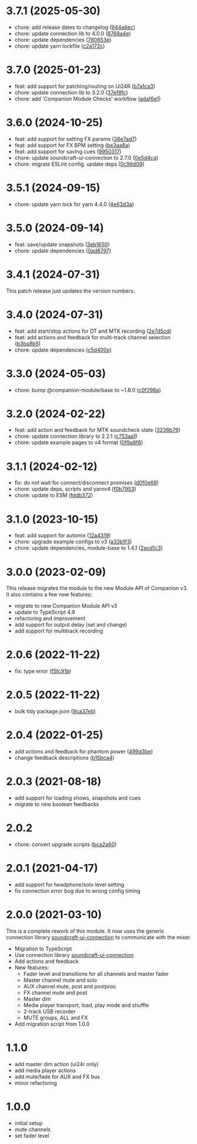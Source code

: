 # 3.7.1 (2025-05-30)

- chore: add release dates to changelog ([944a6ec](https://github.com/bitfocus/companion-module-soundcraft-ui/commit/944a6ecbae949290737ad4b955c061ed972da111))
- chore: update connection lib to 4.0.0 ([8768a4e](https://github.com/bitfocus/companion-module-soundcraft-ui/commit/8768a4ef96684089ed45e506642015fe70e4c689))
- chore: update dependencies ([780653e](https://github.com/bitfocus/companion-module-soundcraft-ui/commit/780653e8593d9df48c5cb89fcd44669991109103))
- chore: update yarn lockfile ([c2a172c](https://github.com/bitfocus/companion-module-soundcraft-ui/commit/c2a172c7f62683a9fcce4ebfa8a1676b683a5860))

# 3.7.0 (2025-01-23)

- feat: add support for patching/routing on Ui24R ([b7a1ca3](https://github.com/bitfocus/companion-module-soundcraft-ui/commit/b7a1ca39c3dca1d68aa4ffa9f0b014ccbc48b5a9))
- chore: update connection lib to 3.2.0 ([37ef8fc](https://github.com/bitfocus/companion-module-soundcraft-ui/commit/37ef8fc3a1e4c4cbedfc4d2d41d38a7f9796bfbb))
- chore: add 'Companion Module Checks' workflow ([adaf6e1](https://github.com/bitfocus/companion-module-soundcraft-ui/commit/adaf6e15c5e68936e4a049aed9b48b5ebd7a8c02))

# 3.6.0 (2024-10-25)

- feat: add support for setting FX params ([38e7ad7](https://github.com/bitfocus/companion-module-soundcraft-ui/commit/38e7ad7315a2f6601bd3106ee5f52409426bdc42))
- feat: add support for FX BPM setting ([be3aa8a](https://github.com/bitfocus/companion-module-soundcraft-ui/commit/be3aa8ac754d825aae1687d17455391a8ebb8641))
- feat: add support for saving cues ([9950317](https://github.com/bitfocus/companion-module-soundcraft-ui/commit/9950317f6b6f8abd5a9a5719f73ed9873062105a))
- chore: update soundcraft-ui-connection to 2.7.0 ([0e5d4ca](https://github.com/bitfocus/companion-module-soundcraft-ui/commit/0e5d4ca0673b1024bc39df3a3b4c046b78ef232b))
- chore: migrate ESLint config, update deps ([0c96d09](https://github.com/bitfocus/companion-module-soundcraft-ui/commit/0c96d0991cdb36c42d3d8ba935c580502b3ee373))

# 3.5.1 (2024-09-15)

- chore: update yarn.lock for yarn 4.4.0 ([4e63d3a](https://github.com/bitfocus/companion-module-soundcraft-ui/commit/4e63d3ac005cac3e88abb066dd0e8b9f42e9f4db))

# 3.5.0 (2024-09-14)

- feat: save/update snapshots ([3eb1650](https://github.com/bitfocus/companion-module-soundcraft-ui/commit/3eb165029fa2d0c559caf4a10534713ae7d85fad))
- chore: update dependencies ([0ad8797](https://github.com/bitfocus/companion-module-soundcraft-ui/commit/0ad8797273d8e2abd0fa6ea87d24a437d938c4b5))

# 3.4.1 (2024-07-31)

This patch release just updates the version numbers.

# 3.4.0 (2024-07-31)

- feat: add start/stop actions for DT and MTK recording ([2e7d5cd](https://github.com/bitfocus/companion-module-soundcraft-ui/commit/2e7d5cd4869633bad92e39009a1675f67daaa711))
- feat: add actions and feedback for multi-track channel selection ([b3ba8b5](https://github.com/bitfocus/companion-module-soundcraft-ui/commit/b3ba8b569dcf62e9cc20a1c09d1b6a37d8021f34))
- chore: update dependencies ([c5d400e](https://github.com/bitfocus/companion-module-soundcraft-ui/commit/c5d400e49f1c71e289698cb7bdef60243f9f86b8))

# 3.3.0 (2024-05-03)

- chore: bump @companion-module/base to ~1.8.0 ([c0f298a](https://github.com/bitfocus/companion-module-soundcraft-ui/commit/c0f298a1d4e3a73fc51d5b3df0ec8b61d5a59497))

# 3.2.0 (2024-02-22)

- feat: add action and feedback for MTK soundcheck state ([3236b79](https://github.com/bitfocus/companion-module-soundcraft-ui/commit/3236b79fb00b47e6e85b9194d1c10198b854f917))
- chore: update connection library to 2.2.1 ([c753aa1](https://github.com/bitfocus/companion-module-soundcraft-ui/commit/c753aa120ec3778a7e4bb6e645c2d842cc2bb013))
- chore: update example pages to v4 format ([0f9a8f8](https://github.com/bitfocus/companion-module-soundcraft-ui/commit/0f9a8f836a12423c859d8e3c6157554014bf4355))

# 3.1.1 (2024-02-12)

- fix: do not wait for connect/disconnect promises ([d0f0e69](https://github.com/bitfocus/companion-module-soundcraft-ui/commit/d0f0e6960927db00f1e17010448de788e1b53d61))
- chore: update deps, scripts and yarnv4 ([f0b7953](https://github.com/bitfocus/companion-module-soundcraft-ui/commit/f0b7953e1274a5fd0de33d5886e8d54a9a626abb))
- chore: update to ESM ([fddb372](https://github.com/bitfocus/companion-module-soundcraft-ui/commit/fddb372f0810f6268457e989b7384d7be5a43127))

# 3.1.0 (2023-10-15)

- feat: add support for automix ([12a4319](https://github.com/bitfocus/companion-module-soundcraft-ui/commit/12a43190dc29c78a97a6dca5c5b70e98eb8a78f3))
- chore: upgrade example configs to v3 ([a33b1f3](https://github.com/bitfocus/companion-module-soundcraft-ui/commit/a33b1f301943fe32bd1481488ef6c6d88e7b836b))
- chore: update dependencies, module-base to 1.4.1 ([2acd1c3](https://github.com/bitfocus/companion-module-soundcraft-ui/commit/2acd1c3103b9bb5261f283a6c81ebb1c619457d2))

# 3.0.0 (2023-02-09)

This release migrates the module to the new Module API of Companion v3.
It also contains a few new features:

- migrate to new Companion Module API v3
- update to TypeScript 4.9
- refactoring and improvement
- add support for output delay (set and change)
- add support for multitrack recording

# 2.0.6 (2022-11-22)

- fix: type error ([f5fc91b](https://github.com/bitfocus/companion-module-soundcraft-ui/commit/f5fc91b81e8307e01bf2c59385ce0d5d03af1218))

# 2.0.5 (2022-11-22)

- bulk tidy package.json ([9ca37eb](https://github.com/bitfocus/companion-module-soundcraft-ui/commit/9ca37eb873c537b55d1e5c6b81a43623394eacb3))

# 2.0.4 (2022-01-25)

- add actions and feedback for phantom power ([499d3be](https://github.com/bitfocus/companion-module-soundcraft-ui/commit/499d3be64fa8eab13b31109ef5af463fd1e1eecd))
- change feedback descriptions ([b15bca4](https://github.com/bitfocus/companion-module-soundcraft-ui/commit/b15bca441ebf0e5d05f6640fb02b2cccd069a600))

# 2.0.3 (2021-08-18)

- add support for loading shows, snapshots and cues
- migrate to new boolean feedbacks

# 2.0.2

- chore: convert upgrade scripts ([bca2a60](https://github.com/bitfocus/companion-module-soundcraft-ui/commit/bca2a60d64f59a8017f001584bfd9f188acaf4b1))

# 2.0.1 (2021-04-17)

- add support for headphone/solo level setting
- fix connection error bug due to wrong config timing

# 2.0.0 (2021-03-10)

This is a complete rework of this module. It now uses the generic connection library [soundcraft-ui-connection](https://www.npmjs.com/package/soundcraft-ui-connection) to communicate with the mixer.

- Migration to TypeScript
- Use connection library [soundcraft-ui-connection](https://www.npmjs.com/package/soundcraft-ui-connection)
- Add actions and feedback
- New features:
  - Fader level and transitions for all channels and master fader
  - Master channel mute and solo
  - AUX channel mute, post and postproc
  - FX channel mute and post
  - Master dim
  - Media player transport, load, play mode and shuffle
  - 2-track USB recorder
  - MUTE groups, ALL and FX
- Add migration script from 1.0.0

# 1.1.0

- add master dim action (ui24r only)
- add media player actions
- add mute/fade for AUX and FX bus
- minor refactoring

# 1.0.0

- initial setup
- mute channels
- set fader level
